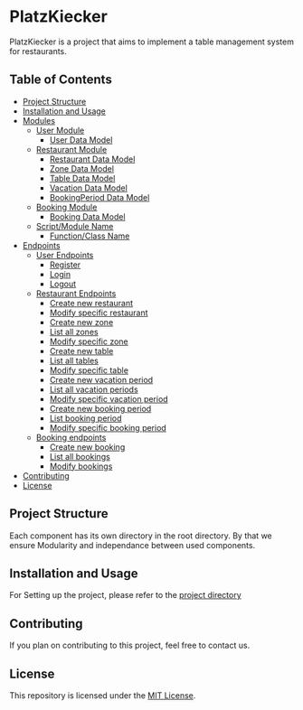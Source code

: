 # PlatzKiecker

PlatzKiecker is a project that aims to implement a table management system for restaurants.

## Table of Contents

- [Project Structure](#project-structure)
- [Installation and Usage](#installation-and-usage)
- [Modules](models.md#modules)
  - [User Module](models.md#user-module)
    - [User Data Model](models.md#user-data-model)
  - [Restaurant Module](models.md#restaurant-module)
    - [Restaurant Data Model](models.md#restaurant-data-model)
    - [Zone Data Model](models.md#zone-data-model)
    - [Table Data Model](models.md#table-data-model)
    - [Vacation Data Model](models.md#vacation-data-model)
    - [BookingPeriod Data Model](models.md#bookingperiod-data-model)
  - [Booking Module](models.md#booking-module)
    - [Booking Data Model](models.md#booking-data-model)
  - [Script/Module Name](models.md#scriptmodule-name)
    - [Function/Class Name](models.md#functionclass-name)
- [Endpoints](endpoints.md#endpoints)
  - [User Endpoints](endpoints.md#unser-endpoints)
    - [Register](endpoints.md#register)
    - [Login](endpoints.md#login)
    - [Logout](endpoints.md#logout)
  - [Restaurant Endpoints](endpoints.md#restaurant-endpoints)
    - [Create new restaurant](endpoints.md#create-new-restaurant)
    - [Modify specific restaurant](endpoints.md#modify-specific-restaurant)
    - [Create new zone](endpoints.md#create-new-zone)
    - [List all zones](endpoints.md#list-all-zones)
    - [Modify specific zone ](endpoints.md#modify-specific-zone)
    - [Create new table](endpoints.md#create-new-table)
    - [List all tables ](endpoints.md#list-all-tables)
    - [Modify specific table](endpoints.md#modify-specific-table)
    - [Create new vacation period](endpoints.md#create-new-vacation-period)
    - [List all vacation periods](endpoints.md#list-all-vacation-periods)
    - [Modify specific vacation period](endpoints.md#modify-specific-vacation-period)
    - [Create new booking period](endpoints.md#create-new-booking-period)
    - [List booking period](endpoints.md#list-booking-period)
    - [Modify specific booking period](endpoints.md#modify-specific-booking-period)
  - [Booking endpoints](endpoints.md#booking-endpoints)
    - [Create new booking](endpoints.md#create-new-bookings)
    - [List all bookings](endpoints.md#list-all-bookings)
    - [Modify bookings](endpoints.md#modify-bookings)
- [Contributing](#contributing)
- [License](#license)

## Project Structure

Each component has its own directory in the root directory. By that we ensure Modularity and independance between used components.

## Installation and Usage

For Setting up the project, please refer to the [project directory](https://github.com/PlatzKiecker/platzkiecker?tab=readme-ov-file#installation)

## Contributing

If you plan on contributing to this project, feel free to contact us.

## License

This repository is licensed under the [MIT License](LICENSE).
